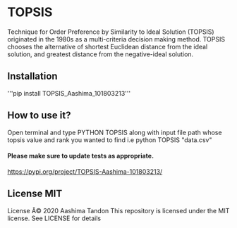 # TOPSIS
Technique for Order Preference by Similarity to Ideal Solution (TOPSIS) originated in the 1980s as a multi-criteria decision making method. TOPSIS chooses the alternative of shortest Euclidean distance from the ideal solution, and greatest distance from the negative-ideal solution.

## Installation
'''pip install TOPSIS_Aashima_101803213'''

## How to use it?
Open terminal and type PYTHON TOPSIS along with input file path whose topsis value and rank you wanted to find i.e python TOPSIS "data.csv"

#### Please make sure to update tests as appropriate.
https://pypi.org/project/TOPSIS-Aashima-101803213/ 

## License MIT
License
Â© 2020 Aashima Tandon This repository is licensed under the MIT license. See LICENSE for details
